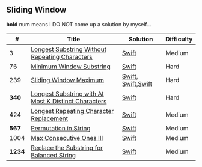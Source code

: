 ## Sliding Window

**bold** num means I DO NOT come up a solution by myself...

| # | Title | Solution | Difficulty |
|---| ----- | -------- | ---------- |
|3|[Longest Substring Without Repeating Characters](https://leetcode.com/problems/longest-substring-without-repeating-characters/) | [Swift](../algorithms/swift/longestSubstringWithoutRepeatingCharacters/longestSubstringWithoutRepeatingCharacters.swift)|Medium|
|76|[Minimum Window Substring](https://leetcode.com/problems/minimum-window-substring/) | [Swift](../algorithms/swift/minimumWindowSubString/minimumWindowSubString.swift)|Hard|
|239|[Sliding Window Maximum](https://leetcode.com/problems/sliding-window-maximum/) | [Swift](../algorithms/swift/slidingWindowMaximum/slidingWindowMaximum.swift), [Swift](../algorithms/swift/slidingWindowMaximum/slidingWindowMaximumII.swift),[Swift](../algorithms/swift/slidingWindowMaximum/slidingWindowMaximumIII.swift)|Hard|
|**340**|[Longest Substring with At Most K Distinct Characters](https://leetcode.com/problems/longest-substring-with-at-most-k-distinct-characters/) | [Swift](../algorithms/swift/longestSubstringWithAtMostKDistinctCharacters/longestSubstringWithAtMostKDistinctCharacters.swift)|Hard|
|424|[Longest Repeating Character Replacement](https://leetcode.com/problems/longest-repeating-character-replacement/) | [Swift](../algorithms/swift/longestRepeatingCharacterReplacement/longestRepeatingCharacterReplacement.swift)| Medium |
|**567**|[Permutation in String](https://leetcode.com/problems/permutation-in-string/) | [Swift](../algorithms/swift/permutationInString/permutationInString.swift)| Medium |
|1004|[Max Consecutive Ones III](https://leetcode.com/problems/max-consecutive-ones-iii/) | [Swift](../algorithms/swift/maxConsecutiveOnes-III/maxConsecutiveOnes-III.swift)|Medium|
|**1234**|[Replace the Substring for Balanced String](https://leetcode.com/problems/replace-the-substring-for-balanced-string/) | [Swift](./algorithms/swift/1234-Replace-the-Substring-for-Balanced-String/1234-Replace-the-Substring-for-Balanced-String.swift)| Medium |


